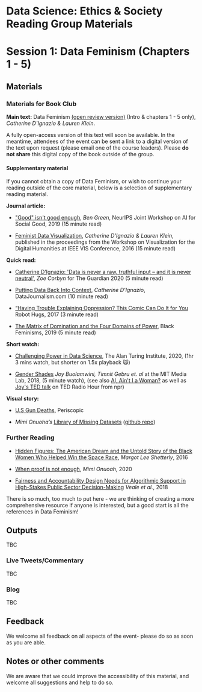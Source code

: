 Data Science: Ethics & Society Reading Group Materials
================

# Session 1:  Data Feminism (Chapters 1 - 5)

## Materials

### Materials for Book Club

__Main text:__ Data Feminism [(open review version)](https://bookbook.pubpub.org/data-feminism) (Intro & chapters
1 - 5 only), _Catherine D'Ignazio & Lauren Klein_.

A fully open-access version of this text will soon be available. In the
meantime, attendees of the event can be sent a link to a digital version of the
text upon request (please email one of the course leaders). Please **do not share** this digital copy of the book outside of the group.

#### Supplementary material

If you cannot obtain a copy of Data Feminism, or wish to continue your reading outside of the core material, below is a selection of supplementary reading material.

__Journal article:__
* ["Good" isn't good
  enough](https://www.benzevgreen.com/wp-content/uploads/2019/11/19-ai4sg.pdf),
  _Ben Green_, NeurIPS Joint Workshop on AI for Social Good, 2019 (15 minute read)
  
* [Feminist Data
  Visualization](http://www.kanarinka.com/wp-content/uploads/2015/07/IEEE_Feminist_Data_Visualization.pdf),
  _Catherine D'Ignazio & Lauren Klein_, published in the proceedings from the
  Workshop on Visualization for the Digital Humanities at IEEE VIS
  Conference, 2016 (15 minute read)

__Quick read:__
* [Catherine D’Ignazio: 'Data is never a raw, truthful input – and it is never
  neutral'](https://www.theguardian.com/technology/2020/mar/21/catherine-dignazio-data-is-never-a-raw-truthful-input-and-it-is-never-neutral),
  _Zoe Corbyn_ for The Guardian 2020 (5 minute read)
  
* [Putting Data Back Into
  Context](https://datajournalism.com/read/longreads/putting-data-back-into-context),
  _Catherine D'Ignazio_, DataJournalism.com (10 minute read)
  
* [“Having Trouble Explaining Oppression? This Comic Can Do It for
  You](https://everydayfeminism.com/2017/01/trouble-explaining-oppression/)
  Robot Hugs, 2017 (3 minute read) 
  
* [The Matrix of Domination and the Four Domains of
  Power](https://www.blackfeminisms.com/matrix/), Black Feminisms, 2019 (5 minute read)

__Short watch:__
* [Challenging Power in Data
  Science](https://www.youtube.com/watch?v=l8d6cbt29WA), The Alan Turing
  Institute, 2020, (1hr 3 mins watch, but shorter on 1.5x playback :scream_cat:)

* [Gender Shades](http://gendershades.org/) _Joy Buolamwini, Timnit Gebru et. al_
  at the MIT Media Lab, 2018, (5 minute watch), (see also [AI, Ain't I a
  Woman?](https://www.notflawless.ai/#2) as well as [Joy's TED
  talk](https://www.npr.org/2018/01/26/580619086/joy-buolamwini-how-does-facial-recognition-software-see-skin-color?t=1595799616512)
  on TED Radio Hour from npr)

__Visual story:__
* [U.S Gun Deaths](https://guns.periscopic.com/?year=2013), Periscopic

* _Mimi Onuoha’s_ [Library of Missing Datasets](https://mimi-onuoha-9s0o.squarespace.com/the-library-of-missing-datasets) ([github repo](https://github.com/MimiOnuoha/missing-datasets))

### Further Reading

* <a href="https://en.wikipedia.org/wiki/Hidden_Figures_(book)">Hidden Figures: The American Dream and the Untold Story of the Black Women Who
Helped Win the Space Race</a>, _Margot Lee Shetterly_, 2016

* [When proof is not
enough](https://fivethirtyeight.com/features/when-proof-is-not-enough/), _Mimi
Onuoah_, 2020

* [Fairness and Accountability Design Needs for Algorithmic Support in High-Stakes
Public Sector Decision-Making](https://arxiv.org/abs/1802.01029) _Veale et
al._, 2018

There is so much, too much to put here - we are thinking of creating a more
comprehensive resource if anyone is interested, but a good start is all the
references in Data Feminism!

## Outputs

TBC

### Live Tweets/Commentary

TBC

### Blog

TBC

## Feedback

We welcome all feedback on all aspects of the event- please do so as soon as you
are able.

## Notes or other comments

We are aware that we could improve the accessibility of this material, and
welcome all suggestions and help to do so.
